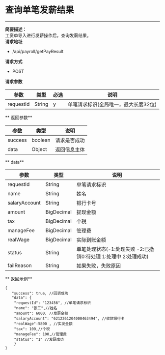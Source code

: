 # 查询单笔发薪结果

---

**简要描述：**  
   工资单导入进行发薪操作后，查询发薪结果。  
**请求地址**

* /api/payroll/getPayResult  

**请求方式**

* POST

**请求参数**

| 参数 | 类型 | 必选 | 说明 |
| --- | --- | --- | --- |
| requestId | String | y | 单笔请求标识\(全局唯一，最大长度32位\) |

** 返回参数**

| 参数 | 类型 | 说明 |
| --- | --- | --- |
| success | boolean | 请求是否成功 |
| data | Object | 返回信息主体 |

** data**

| 参数 | 类型 | 说明 |
| --- | --- | --- |
| requestId | String | 单笔请求标识 |
| name | String | 姓名 |
| salaryAccount | String | 银行卡号 |
| amount | BigDecimal | 提现金额 |
| tax | BigDecimal | 个税 |
| manageFee | BigDecimal | 管理费 |
| realWage | BigDecimal | 实际到账金额 |
| status | String | 单笔处理状态\(-1:处理失败 -2:已撤销0:待处理 1:处理中 2:处理成功\) |
| failReason | String | 如果失败，失败原因 |

** 返回示例**

```
{ 
   "success": true, //回调成功
   "data": { 
    "requestId": "123456", //单笔请求标识
    "name": "张三",//姓名
    "amount": 6000, //发薪金额
    "salaryAccount": "6212261204000463494", //收款银行卡
    "realWage":5800 , //实发金额
    "tax": 100,//个税
    "manageFee": 100,//管理费
    "status": "1" //发薪成功
    }
}
```



